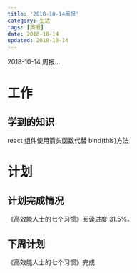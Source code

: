 ```yaml
---
title: '2018-10-14周报'
category: 生活
tags: [周报]
date: 2018-10-14
updated: 2018-10-14
---
```


2018-10-14 周报...

<!-- more -->

# 工作

## 学到的知识

react 组件使用箭头函数代替 bind(this)方法

# 计划

## 计划完成情况

《高效能人士的七个习惯》阅读进度 31.5%。

## 下周计划

《高效能人士的七个习惯》完成
